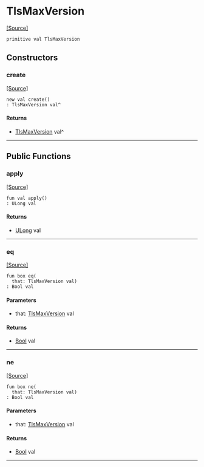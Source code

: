 # TlsMaxVersion
<span class="source-link">[[Source]](src/net-ssl/ssl_versions.md#L13)</span>
```pony
primitive val TlsMaxVersion
```

## Constructors

### create
<span class="source-link">[[Source]](src/net-ssl/ssl_versions.md#L13)</span>


```pony
new val create()
: TlsMaxVersion val^
```

#### Returns

* [TlsMaxVersion](net-ssl-TlsMaxVersion.md) val^

---

## Public Functions

### apply
<span class="source-link">[[Source]](src/net-ssl/ssl_versions.md#L13)</span>


```pony
fun val apply()
: ULong val
```

#### Returns

* [ULong](builtin-ULong.md) val

---

### eq
<span class="source-link">[[Source]](src/net-ssl/ssl_versions.md#L13)</span>


```pony
fun box eq(
  that: TlsMaxVersion val)
: Bool val
```
#### Parameters

*   that: [TlsMaxVersion](net-ssl-TlsMaxVersion.md) val

#### Returns

* [Bool](builtin-Bool.md) val

---

### ne
<span class="source-link">[[Source]](src/net-ssl/ssl_versions.md#L13)</span>


```pony
fun box ne(
  that: TlsMaxVersion val)
: Bool val
```
#### Parameters

*   that: [TlsMaxVersion](net-ssl-TlsMaxVersion.md) val

#### Returns

* [Bool](builtin-Bool.md) val

---

